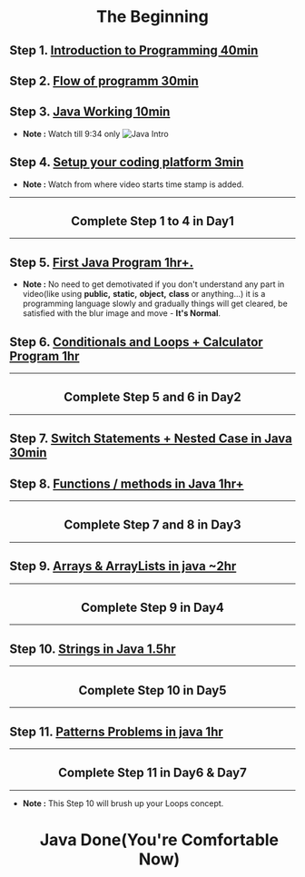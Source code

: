 **<h1 align="center">The Beginning</h1>**


## Step 1. [**Introduction to Programming 40min**](https://youtu.be/wn49bJOYAZM)
## Step 2. [**Flow of programm 30min**](https://youtu.be/lhELGQAV4gg)
## Step 3. [**Java Working 10min**](https://youtu.be/4EP8YzcN0hQ)
- **Note :** Watch till 9:34 only
![Java Intro](https://user-images.githubusercontent.com/71629248/147495743-1bdda45b-07f6-4fbd-ba2e-9b403035e0ff.png)


## Step 4. [**Setup your coding platform 3min**](https://youtu.be/4EP8YzcN0hQ?t=1486)
- **Note :** Watch from where video starts time stamp is added.
<hr>

**<h2 align="center">Complete Step 1 to 4 in Day1</h2>**
<hr>

## Step 5. [**First Java Program 1hr+.**](https://youtu.be/TAtrPoaJ7gc)
- **Note :** No need to get demotivated if you don't understand any part in video(like using **public,** **static,** **object,** **class** or anything...) it is a programming language slowly and gradually things will get cleared, be satisfied with the blur image and move - **It's Normal**.

## Step 6. [**Conditionals and Loops + Calculator Program 1hr**](https://youtu.be/ldYLYRNaucM)

<hr>

**<h2 align="center">Complete Step 5 and 6 in Day2</h2>**
<hr>

## Step 7. [**Switch Statements + Nested Case in Java 30min**](https://youtu.be/mA23x39DjbI)
## Step 8. [**Functions / methods in Java 1hr+**](https://youtu.be/vvanI8NRlSI)

<hr>

**<h2 align="center">Complete Step 7 and 8 in Day3</h2>**
<hr>

## Step 9. [**Arrays & ArrayLists in java ~2hr**](https://youtu.be/n60Dn0UsbEk)
<hr>

**<h2 align="center">Complete Step 9 in Day4</h2>**
<hr>

## Step 10. [**Strings in Java 1.5hr**](https://youtu.be/zL1DPZ0Ovlo)
<hr>

**<h2 align="center">Complete Step 10 in Day5</h2>**
<hr>

## Step 11. [**Patterns Problems in java 1hr**](https://youtu.be/lsOOs5J8ycw)
<hr>

**<h2 align="center">Complete Step 11 in Day6 & Day7</h2>**
<hr>

- **Note :** This Step 10 will brush up your Loops concept.
**<h1 align="center">Java Done(You're Comfortable Now)</h1>**


